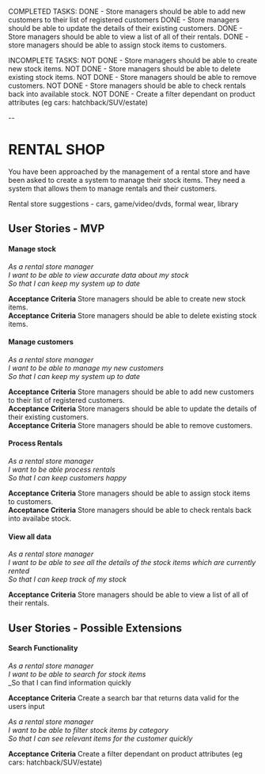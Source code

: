 COMPLETED TASKS:
DONE - Store managers should be able to add new customers to their list of registered customers
DONE - Store managers should be able to update the details of their existing customers.
DONE - Store managers should be able to view a list of all of their rentals.
DONE - store managers should be able to assign stock items to customers.


INCOMPLETE TASKS:
NOT DONE - Store managers should be able to create new stock items.
NOT DONE - Store managers should be able to delete existing stock items.
NOT DONE - Store managers should be able to remove customers.
NOT DONE - Store managers should be able to check rentals back into available stock.
NOT DONE - Create a filter dependant on product attributes (eg cars: hatchback/SUV/estate)


--
# RENTAL SHOP

You have been approached by the management of a rental store and have been asked to create a system to manage their stock items.  They need a system that allows them to manage rentals and their customers.

Rental store suggestions - cars, game/video/dvds, formal wear, library

## User Stories - MVP

#### Manage stock

_As a rental store manager_<br />
_I want to be able to view accurate data about my stock_<br />
_So that I can keep my system up to date_<br />

**Acceptance Criteria** Store managers should be able to create new stock items. <br />
**Acceptance Criteria** Store managers should be able to delete existing stock items. <br />


#### Manage customers


_As a rental store manager_<br />
_I want to be able to manage my new customers_<br />
_So that I can keep my system up to date_<br />

**Acceptance Criteria** Store managers should be able to add new customers to their list of registered customers. <br />
**Acceptance Criteria** Store managers should be able to update the details of their existing customers. <br />
**Acceptance Criteria** Store managers should be able to remove customers.

#### Process Rentals

_As a rental store manager_<br />
_I want to be able process rentals_<br />
_So that I can keep customers happy_<br />

**Acceptance Criteria** Store managers should be able to assign stock items to customers. <br />
**Acceptance Criteria** Store managers should be able to check rentals back into availabe stock. <br />


#### View all data

_As a rental store manager_<br />
_I want to be able to see all the details of the stock items which are currently rented_<br />
_So that I can keep track of my stock_<br />

**Acceptance Criteria** Store managers should be able to view a list of all of their rentals.


## User Stories - Possible Extensions

#### Search Functionality
_As a rental store manager_<br />
_I want to be able to search for stock items_<br />
_So that I can find information quickly<br />

**Acceptance Criteria** Create a search bar that returns data valid for the users input

_As a rental store manager_<br />
_I want to be able to filter stock items by category_<br />
_So that I can see relevant items for the customer quickly_<br />

**Acceptance Criteria** Create a filter dependant on product attributes (eg cars: hatchback/SUV/estate)
